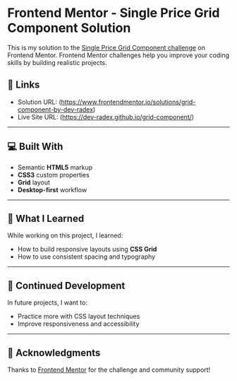 # Frontend Mentor - Single Price Grid Component Solution

This is my solution to the [Single Price Grid Component challenge](https://www.frontendmentor.io/challenges/single-price-grid-component-5ce41129d0ff452fec5abbbc) on Frontend Mentor. Frontend Mentor challenges help you improve your coding skills by building realistic projects.



## 🔗 Links

- Solution URL: (https://www.frontendmentor.io/solutions/grid-component-by-dev-radex)
- Live Site URL: (https://dev-radex.github.io/grid-component/)

---

## 💻 Built With

- Semantic **HTML5** markup  
- **CSS3** custom properties  
-  **Grid** layout  
- **Desktop-first** workflow

---

## 🚀 What I Learned

While working on this project, I learned:
- How to build responsive layouts using **CSS Grid**
- How to use consistent spacing and typography

---

## 🧠 Continued Development

In future projects, I want to:
- Practice more with CSS layout techniques  
- Improve responsiveness and accessibility

---

## 🙌 Acknowledgments

Thanks to [Frontend Mentor](https://www.frontendmentor.io) for the challenge and community support!
